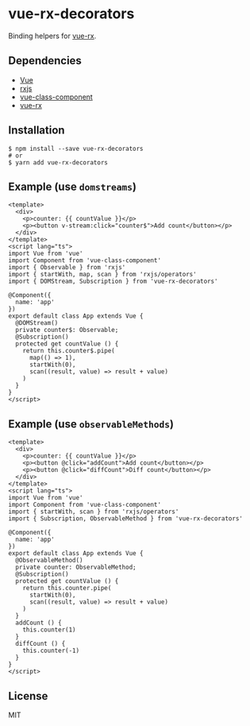 # vue-rx-decorators

Binding helpers for [vue-rx](https://github.com/vuejs/vue-rx).

## Dependencies
* [Vue](https://github.com/vuejs/vue)
* [rxjs](https://github.com/ReactiveX/rxjs)
* [vue-class-component](https://github.com/vuejs/vue-class-component)
* [vue-rx](https://github.com/vuejs/vue-rx)

## Installation
```
$ npm install --save vue-rx-decorators
# or
$ yarn add vue-rx-decorators
```

## Example (use `domstreams`)
```vue
<template>
  <div>
    <p>counter: {{ countValue }}</p>
    <p><button v-stream:click="counter$">Add count</button></p>
  </div>
</template>
<script lang="ts">
import Vue from 'vue'
import Component from 'vue-class-component'
import { Observable } from 'rxjs'
import { startWith, map, scan } from 'rxjs/operators'
import { DOMStream, Subscription } from 'vue-rx-decorators'

@Component({
  name: 'app'
})
export default class App extends Vue {
  @DOMStream()
  private counter$: Observable;
  @Subscription()
  protected get countValue () {
    return this.counter$.pipe(
      map(() => 1),
      startWith(0),
      scan((result, value) => result + value)
    )
  }
}
</script> 
```

## Example (use `observableMethods`)
```vue
<template>
  <div>
    <p>counter: {{ countValue }}</p>
    <p><button @click="addCount">Add count</button></p>
    <p><button @click="diffCount">Diff count</button></p>
  </div>
</template>
<script lang="ts">
import Vue from 'vue'
import Component from 'vue-class-component'
import { startWith, scan } from 'rxjs/operators'
import { Subscription, ObservableMethod } from 'vue-rx-decorators'

@Component({
  name: 'app'
})
export default class App extends Vue {
  @ObservableMethod()
  private counter: ObservableMethod;
  @Subscription()
  protected get countValue () {
    return this.counter.pipe(
      startWith(0),
      scan((result, value) => result + value)
    )
  }
  addCount () {
    this.counter(1)
  }
  diffCount () {
    this.counter(-1)
  }
}
</script> 
```

## License
MIT